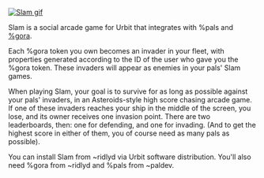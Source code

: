 [![Slam gif](https://i.imgur.com/43fXeA3.gif)](https://i.imgur.com/43fXeA3.gif)

Slam is a social arcade game for Urbit that integrates with %pals and [%gora](https://github.com/hanfel-dovned/gora).

Each %gora token you own becomes an invader in your fleet, with properties generated according to the ID of the user who gave you the %gora token. These invaders will appear as enemies in your pals' Slam games.

When playing Slam, your goal is to survive for as long as possible against your pals' invaders, in an Asteroids-style high score chasing arcade game. If one of these invaders reaches your ship in the middle of the screen, you lose, and its owner receives one invasion point. There are two leaderboards, then: one for defending, and one for invading. (And to get the highest score in either of them, you of course need as many pals as possible).

You can install Slam from ~ridlyd via Urbit software distribution. You'll also need %gora from ~ridlyd and %pals from ~paldev.
